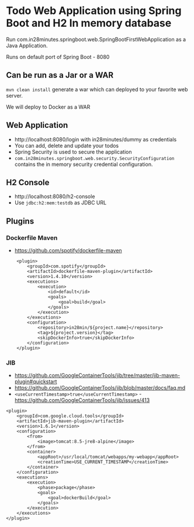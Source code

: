 # Todo Web Application using Spring Boot and H2 In memory database

Run com.in28minutes.springboot.web.SpringBootFirstWebApplication as a Java Application.

Runs on default port of Spring Boot - 8080 

## Can be run as a Jar or a WAR

`mvn clean install` generate a war which can deployed to your favorite web server.

We will deploy to Docker as a WAR

## Web Application

- http://localhost:8080/login with in28minutes/dummy as credentials
- You can add, delete and update your todos
- Spring Security is used to secure the application
- `com.in28minutes.springboot.web.security.SecurityConfiguration` contains the in memory security credential configuration.

## H2 Console

- http://localhost:8080/h2-console
- Use `jdbc:h2:mem:testdb` as JDBC URL 


## Plugins

### Dockerfile Maven

- https://github.com/spotify/dockerfile-maven

```
	<plugin>
		<groupId>com.spotify</groupId>
		<artifactId>dockerfile-maven-plugin</artifactId>
		<version>1.4.10</version>
		<executions>
			<execution>
				<id>default</id>
				<goals>
					<goal>build</goal>
				</goals>
			</execution>
		</executions>
		<configuration>
			<repository>in28min/${project.name}</repository>
			<tag>${project.version}</tag>
			<skipDockerInfo>true</skipDockerInfo>
		</configuration>
	</plugin>
```
### JIB

- https://github.com/GoogleContainerTools/jib/tree/master/jib-maven-plugin#quickstart
- https://github.com/GoogleContainerTools/jib/blob/master/docs/faq.md
- `<useCurrentTimestamp>true</useCurrentTimestamp>` - https://github.com/GoogleContainerTools/jib/issues/413 

```
<plugin>
	<groupId>com.google.cloud.tools</groupId>
	<artifactId>jib-maven-plugin</artifactId>
	<version>1.6.1</version>
	<configuration>
		<from>
			<image>tomcat:8.5-jre8-alpine</image>
		</from>
		<container>
			<appRoot>/usr/local/tomcat/webapps/my-webapp</appRoot>
			<creationTime>USE_CURRENT_TIMESTAMP</creationTime>
		</container>
	</configuration>
	<executions>
		<execution>
			<phase>package</phase>
			<goals>
				<goal>dockerBuild</goal>
			</goals>
		</execution>
	</executions>
</plugin>
```